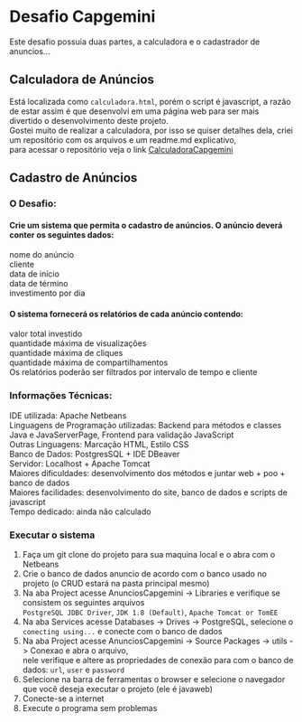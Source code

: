 # Desafio Capgemini 
Este desafio possuia duas partes, a calculadora e o cadastrador de anuncios... <br>

## Calculadora  de Anúncios
Está localizada como `calculadora.html`, porém o script é javascript, a razão de estar assim é que desenvolvi em uma página web
para ser mais divertido o desenvolvimento deste projeto. <br>
Gostei muito de realizar a calculadora, por isso se quiser detalhes dela, criei um repositório com os arquivos e um readme.md explicativo, <br>
para acessar o repositório veja o link [CalculadoraCapgemini](https://github.com/IzabelaSoares/CalculadoraCapgemini.git) <br>

## Cadastro de Anúncios

### O Desafio:

#### Crie um sistema que permita o cadastro de anúncios. O anúncio deverá conter os seguintes dados:

nome do anúncio <br>
cliente <br>
data de início <br>
data de término <br>
investimento por dia <br>

#### O sistema fornecerá os relatórios de cada anúncio contendo:

valor total investido <br>
quantidade máxima de visualizações <br>
quantidade máxima de cliques <br>
quantidade máxima de compartilhamentos <br>
Os relatórios poderão ser filtrados por intervalo de tempo e cliente <br>

### Informações Técnicas:

IDE utilizada: Apache Netbeans <br>
Linguagens de Programação utilizadas: Backend para métodos e classes Java e JavaServerPage, Frontend para validação JavaScript <br>
Outras Linguagens: Marcação HTML, Estilo CSS <br>
Banco de Dados: PostgresSQL + IDE DBeaver <br>
Servidor: Localhost + Apache Tomcat <br>
Maiores dificuldades: desenvolvimento dos métodos e juntar web + poo + banco de dados <br>
Maiores facilidades: desenvolvimento do site, banco de dados e scripts de javascript <br>
Tempo dedicado: ainda não calculado <br>

### Executar o sistema 

1. Faça um git clone do projeto para sua maquina local e o abra com o Netbeans <br>
2. Crie o banco de dados anuncio de acordo com o banco usado no projeto (o CRUD estará na pasta principal mesmo) <br>
3. Na aba Project acesse AnunciosCapgemini -> Libraries e verifique se consistem os seguintes arquivos <br> 
`PostgreSQL JDBC Driver`, `JDK 1.8 (Default)`, `Apache Tomcat or TomEE` <br>
4. Na aba Services acesse Databases -> Drives -> PostgreSQL, selecione o `conecting using...` e conecte com o banco de dados <br>
5. Na aba Project acesse AnunciosCapgemini -> Source Packages -> utils -> Conexao e abra o arquivo, <br>
nele verifique e altere as propriedades de conexão para com o banco de dados: `url`, `user` e `password`<br>
6. Selecione na barra de ferramentas o browser e selecione o navegador que você deseja executar o projeto (ele é javaweb) <br>
7. Conecte-se a internet <br>
8. Execute o programa sem problemas <br>


